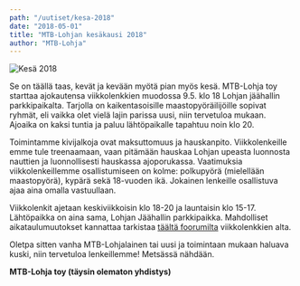 ```yaml
---
path: "/uutiset/kesa-2018"
date: "2018-05-01"
title: "MTB-Lohjan kesäkausi 2018"
author: "MTB-Lohja"
---
```

![Kesä 2018](/img/kesa-2018-1.jpg)

Se on täällä taas, kevät ja kevään myötä pian myös kesä. MTB-Lohja toy starttaa ajokautensa viikkolenkkien muodossa 9.5. klo 18 Lohjan jäähallin parkkipaikalta. Tarjolla on kaikentasoisille maastopyöräilijöille sopivat ryhmät, eli vaikka olet vielä lajin parissa uusi, niin tervetuloa mukaan. Ajoaika on kaksi tuntia ja paluu lähtöpaikalle tapahtuu noin klo 20.

Toimintamme kivijalkoja ovat maksuttomuus ja hauskanpito. Viikkolenkeille emme tule treenaamaan, vaan pitämään hauskaa Lohjan upeasta luonnosta nauttien ja luonnollisesti hauskassa ajoporukassa. Vaatimuksia viikkolenkeillemme osallistumiseen on kolme: polkupyörä (mielellään maastopyörä), kypärä sekä 18-vuoden ikä. Jokainen lenkeille osallistuva ajaa aina omalla vastuullaan.

Viikkolenkit ajetaan keskiviikkoisin klo 18-20 ja launtaisin klo 15-17. Lähtöpaikka on aina sama, Lohjan Jäähallin parkkipaikka. Mahdolliset aikataulumuutokset kannattaa tarkistaa [täältä foorumilta](http://foorumi.mtb-lohja.com/cgi-bin/yabb2/YaBB.pl?num=1514981134) viikkolenkkien alta.

Oletpa sitten vanha MTB-Lohjalainen tai uusi ja toimintaan mukaan haluava kuski, niin tervetuloa lenkeillemme! Metsässä nähdään.

**MTB-Lohja toy (täysin olematon yhdistys)**
